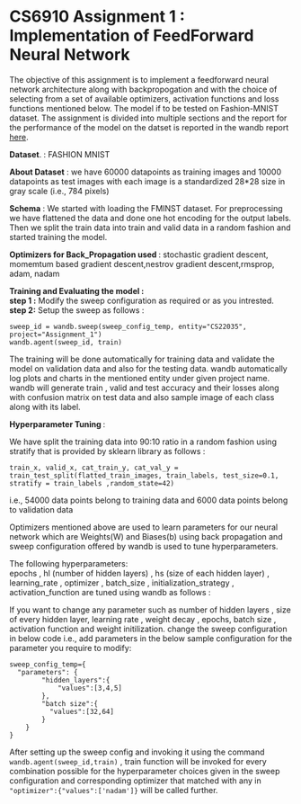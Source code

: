 # CS6910 Assignment 1 : Implementation of FeedForward Neural Network

The objective of this assignment is to implement a feedforward neural network architecture along with backpropogation and with the choice of selecting from a set of available optimizers, activation functions and loss functions mentioned below. The model if to be tested on Fashion-MNIST dataset. The assignment is divided into multiple sections and the report for the performance of the model on the datset is reported in the wandb report [here](https://wandb.ai/cs22m035/Assignment_1/reports/CS6910-Assignment-1--VmlldzozODMxMTAx/edit).

<strong>Dataset</strong>. : FASHION MNIST <br />

<strong>About Dataset</strong> : we have 60000 datapoints as training images and 10000 datapoints as test images with each image is a standardized 28*28 size in gray scale (i.e., 784 pixels) <br/>

<strong>Schema</strong> : We started with loading the FMINST dataset. For preprocessing we have flattened the data and done one hot encoding for the output labels. Then we split the train data into train and valid data in a random fashion and started training the model.

<strong> Optimizers for Back_Propagation used </strong> : stochastic gradient descent, momemtum based gradient descent,nestrov gradient descent,rmsprop, adam, nadam <br/>

<strong> Training and Evaluating the model :</strong> <br/>
<strong>step 1 :</strong> Modify the sweep configuration as required or as you intrested. <br/>
<strong>step 2:</strong> Setup the sweep as follows :
```
sweep_id = wandb.sweep(sweep_config_temp, entity="CS22035", project="Assignment_1")
wandb.agent(sweep_id, train)
```
The training will be done automatically for training data and validate the model on validation data and also for the testing data. wandb automatically log plots and charts in the mentioned entity under given project name. wandb will generate train , valid and test accuracy and their losses along with confusion matrix on test data and also sample image of each class along with its label.

<strong>Hyperparameter Tuning </strong> : <br/>

We have split the training data into 90:10 ratio in a random fashion using stratify that is provided by sklearn library as follows :</br>
```
train_x, valid_x, cat_train_y, cat_val_y = train_test_split(flatted_train_images, train_labels, test_size=0.1, stratify = train_labels ,random_state=42)
```

i.e., 54000 data points belong to training data and 6000 data points belong to validation data </br>

Optimizers mentioned above are used to learn parameters for our neural network which are Weights(W) and Biases(b) using back propagation and sweep configuration offered by wandb is used to tune hyperparameters.

The following hyperparameters: <br/>
epochs , hl (number of hidden layers) , hs (size of each hidden layer) , learning_rate , optimizer , batch_size , initialization_strategy , activation_function are tuned using wandb as follows : <br/>

If you want to change any parameter such as number of hidden layers , size of every hidden layer, learning rate , weight decay , epochs, batch size , activation function and weight initilization. change the sweep configuration in below code i.e., add parameters in the below sample configuration for the parameter you require to modify: <br/>
```
sweep_config_temp={
  "parameters": {
        "hidden_layers":{
            "values":[3,4,5]
        },
        "batch size":{
          "values":[32,64]
        }
    }
}
```

After setting up the sweep config and invoking it using the command ```wandb.agent(sweep_id,train)``` ,
train function will be invoked for every combination possible for the hyperparameter choices given in the sweep configuration and corresponding optimizer that matched with any in ```"optimizer":{"values":['nadam']}``` will be called further. <br/>


